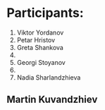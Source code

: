 # Participants:
1. Viktor Yordanov
2. Petar Hristov
3. Greta Shankova
4.
5. Georgi Stoyanov
6.
7. Nadia Sharlandzhieva
## Martin Kuvandzhiev
